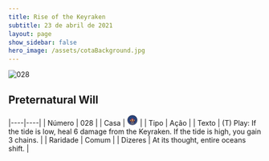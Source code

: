 ```yaml
---
title: Rise of the Keyraken
subtitle: 23 de abril de 2021
layout: page
show_sidebar: false
hero_image: /assets/cotaBackground.jpg
---
```


![028](https://cards-keyforge.s3.eu-north-1.amazonaws.com/media/pt/rotk/028.png)

## Preternatural Will

|----|----|
| Número | 028 |
| Casa | ![Keyraken](https://raw.githubusercontent.com/cardsofkeyforge/cardsofkeyforge.github.io/master/rotk/keyraken.png "Keyraken") |
| Tipo | Ação |
| Texto | (T) Play: If the tide is low, heal 6 damage  from the Keyraken. If the tide is high,  you gain 3 chains. |
| Raridade | Comum |
| Dizeres | At its thought, entire oceans shift. |
